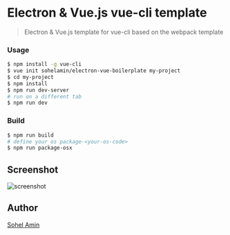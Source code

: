 # Electron & Vue.js vue-cli template
> Electron & Vue.js template for vue-cli based on the webpack template

### Usage

```bash
$ npm install -g vue-cli
$ vue init sohelamin/electron-vue-boilerplate my-project
$ cd my-project
$ npm install
$ npm run dev-server
# run on a different tab
$ npm run dev
```

### Build

```bash
$ npm run build
# define your os package-<your-os-code>
$ npm run package-osx
```

## Screenshot
![screenshot](https://cloud.githubusercontent.com/assets/1708683/17278142/0fac0790-5777-11e6-9659-d5b40f12e7cf.png)

## Author
[Sohel Amin](http://www.sohelamin.com)
